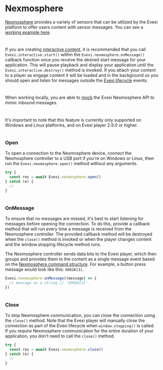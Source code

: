 # Nexmosphere

[Nexmosphere](https://nexmosphere.com/) provides a variety of sensors that can be utilized by the Evexi platform to offer users content with sensor messages. You can see a [working example here](./src/index.ts).

#

If you are creating [interactive content](./../interactive/content/index.md#start-session), it is recommended that you call `Evexi.interactive.start()` within the `Evexi.nexmosphere.onMessage()` callback function once you receive the desired start message for your application. This will pause playback and display your application until the `Evexi.interactive.destroy()` method is invoked. If you attach your content to a player as engage content it will be loaded and in the background so you should open and listen for messages outside the [Evexi lifecycle](./../../readme.md#lifecycle-events) events.

#

When working locally, you are able to [mock](./../mock/index.md#mocking-nexmosphere-messages) the Evexi Nexmosphere API to mimic inbound messages.

#

It's important to note that this feature is currently only supported on Windows and Linux platforms, and on Evexi player 2.9.0 or higher.

#

### Open

To open a connection to the Nexmosphere device, connect the Nexmosphere controller to a USB port if you're on Windows or Linux, then run the `Evexi.nexmosphere.open()` method without any arguments.

```typescript
try {
  const res = await Evexi.nexmosphere.open()
} catch (e) {
  //
}
```

#

### OnMessage

To ensure that no messages are missed, it's best to start listening for messages before opening the connection. To do this, provide a callback method that will run every time a message is received from the Nexmosphere controller. The provided callback method will be destroyed when the `close()` method is invoked or when the player changes content and the window.stopping lifecycle method runs.

The Nexmosphere controller sends data bits to the Evexi player, which then groups and provides them to the content as a single message event based on the [Nexmosphere command structure](https://nexmosphere.com/document/API_Manual_Q3_2022.pdf). For example, a button press message would look like this: `X003A[3]`.

```typescript
Evexi.nexmosphere.onMessage((message) => {
  // message as a string // 'X003A[3]'
})
```

#

### Close

To stop Nexmosphere communication, you can close the connection using the `close()` method. Note that the Evexi player will manually close the connection as part of the Evexi lifecycle when `window.stopping()` is called. If you require Nexmosphere communication for the entire duration of your application, you don't need to call the `close()` method.

```typescript
try {
  const res = await Evexi.nexmosphere.close()
} catch (e) {
  //
}
```
